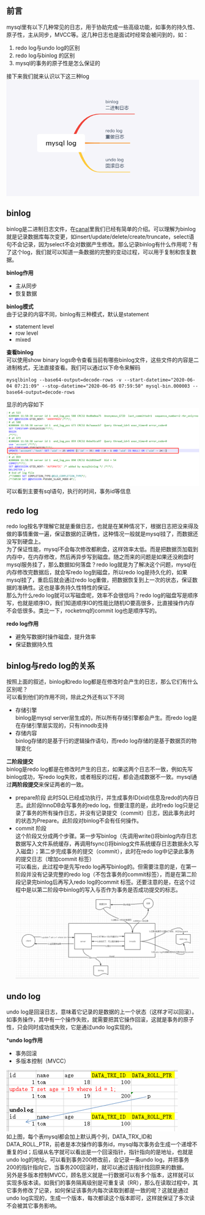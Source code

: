 ## 前言  
mysql里有以下几种常见的日志，用于协助完成一些高级功能，如事务的持久性、原子性，主从同步，MVCC等。这几种日志也是面试时经常会被问到的，如：  
1. redo log与undo log的区别  
2. redo log与binlog 的区别  
3. mysql的事务的原子性是怎么保证的  

接下来我们就来认识以下这三种log   
![image](https://github.com/jmilktea/jmilktea/blob/master/mysql/images/mysql-log.png)  

## binlog  
binlog是二进制日志文件，在[canal](https://github.com/jmilktea/jmilktea/blob/master/%E4%B8%AD%E9%97%B4%E4%BB%B6/canal/canal%E7%AE%80%E4%BB%8B.md)里我们已经有简单的介绍。可以理解为binlog就是记录数据库每次变更，如insert/update/delete/create/truncate，select语句不会记录，因为select不会对数据产生修改。那么记录binlog有什么作用呢？有了这个log，我们就可以知道一条数据的完整的变动过程，可以用于复制和恢复数据。  

**binlog作用**
- 主从同步  
- 恢复数据  

**binlog模式**  
由于记录的内容不同，binlog有三种模式，默认是statement
- statement level
- row level
- mixed  

**查看binlog**  
可以使用show binary logs命令查看当前有哪些binlog文件，这些文件的内容是二进制格式，无法直接查看。我们可以通过以下命令来解码
```
mysqlbinlog --base64-output=decode-rows -v --start-datetime="2020-06-04 07:21:09" --stop-datetime="2020-06-05 07:59:50" mysql-bin.000003 --base64-output=decode-rows
```
显示的内容如下  
![image](https://github.com/jmilktea/jmilktea/blob/master/%E4%B8%AD%E9%97%B4%E4%BB%B6/canal/images/binlog-statement.png)  
可以看到主要有sql语句，执行的时间，事务id等信息  

## redo log  
redo log按名字理解它就是重做日志，也就是在某种情况下，根据日志把没来得及做的事情重做一遍，保证数据的正确性，这种情况一般就是mysql挂了，而数据还没写到硬盘上。  
为了保证性能，mysql不会每次修改都刷盘，这样效率太低。而是把数据页加载到内存中，在内存修改，然后再异步写到磁盘。随之而来的问题是如果还没刷盘时mysql服务挂了，那么数据如何落盘？redo log就是为了解决这个问题，mysql在内存修改完数据后，就会写redo log到磁盘，所以redo log是持久化的，如果mysql挂了，重启后就会通过redo log重做，把数据恢复到上一次的状态，保证数据的准确性。这也是事务持久性特性的保证。    
那么为什么redo log就可以写磁盘呢，效率不会很低吗？redo log的磁盘写是顺序写，也就是顺序IO，我们知道顺序IO的性能比随机IO要高很多，比直接操作内存不会低很多。类比一下，rocketmq的commit log也是顺序写的。  

**redo log作用**  
- 避免写数据时操作磁盘，提升效率   
- 保证数据持久性    

## binlog与redo log的关系  
按照上面的叙述，binlog和redo log都是在修改时会产生的日志，那么它们有什么区别呢？  
可以看到他们的作用不同，除此之外还有以下不同  
- 存储引擎  
binlog是mysql server层生成的，所以所有存储引擎都会产生。而redo log是在存储引擎层实现的，只有innodb支持
- 存储内容  
binlog存储的是基于行的逻辑操作语句，而redo log存储的是基于数据页的物理变化  

**二阶段提交**  
binlog是redo log都是在修改时产生的日志，如果这两个日志不一致，例如先写binlog成功，写redo log失败，或者相反的过程，都会造成数据不一致。mysql通过**两阶段提交**来保证两者的一致。  
- prepare阶段
此时SQL已经成功执行，并生成事务ID(xid)信息及redo的内存日志。此阶段InnoDB会写事务的redo log，但要注意的是，此时redo log只是记录了事务的所有操作日志，并没有记录提交（commit）日志，因此事务此时的状态为Prepare。此阶段对binlog不会有任何操作。
- commit 阶段  
这个阶段又分成两个步骤。第一步写binlog（先调用write()将binlog内存日志数据写入文件系统缓存，再调用fsync()将binlog文件系统缓存日志数据永久写入磁盘）；第二步完成事务的提交（commit），此时在redo log中记录此事务的提交日志（增加commit 标签）  
可以看出，此过程中是先写redo log再写binlog的。但需要注意的是，在第一阶段并没有记录完整的redo log（不包含事务的commit标签），而是在第二阶段记录完binlog后再写入redo log的commit 标签。还要注意的是，在这个过程中是以第二阶段中binlog的写入与否作为事务是否成功提交的标志。  
![image](https://github.com/jmilktea/jmilktea/blob/master/mysql/images/mysql-log-2stages.png)  

## undo log  
undo log是回滚日志，意味着它记录的是数据的上一个状态（这样才可以回滚）。如事务操作，其中有一个操作失败，就需要把其它操作回滚，这就是事务的原子性，只会同时成功或失败，它是通过undo log实现的。  

***undo log作用**  
- 事务回滚  
- 多版本控制（MVCC）  

![image](https://github.com/jmilktea/jmilktea/blob/master/mysql/images/mysql-log-undolog.png)     
如上图，每个表mysql都会加上默认两个列，DATA_TRX_ID和DATA_ROLL_PTR，前者是本次操作的事务id，mysql每次事务会生成一个递增不重复的id；后缀从名字就可以看出是一个回滚指针，指针指向的是地址，也就是undo log的地址。可以看到事务200修改前，会记录一条undo log，并把事务200的指针指向它，当事务200回滚时，就可以通过该指针找回原来的数据。   
另外是多版本控制MVCC，顾名思义就是一行数据可以有多个版本，这样就可以实现多版本读。如我们的事务隔离级别是可重复读（RR），那么在读取过程中，其它事务修改了记录，如何保证该事务内每次读取到都是一致的呢？这就是通过undo log实现的，生成一个版本，每次都读这个版本即可，这样就保证了多次读不会被其它事务影响。  




